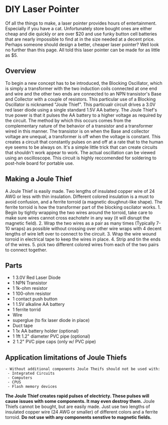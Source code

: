 # DIY Laser Pointer
Of all the things to make, a laser pointer provides hours of entertainment.  Especially if you have a cat.  Unfortunately store bought ones are either cheap and die quickly or are over $20 and use funky button cell batteries that are nearly impossible to find at in the size needed at a decent price.  Perhaps someone should design a better, cheaper laser pointer?  Well look no further than this page. All told this laser pointer can be made for as little as $5.

## Overview
  To begin a new concept has to be introduced, the Blocking Oscillator, which is simply a transformer with the two induction coils connected at one end and wire and the other two ends are connected to an NPN transistor's Base and Collector with a couple of resistors. This particular use of a Blocking Oscillator is nicknamed "Joule Thief". This particualr circuit drives a 3.0V red laser diode using a single standard 1.5V AA battery.  The Joule Thief's true power is that it pulses the AA battery to a higher voltage as required by the circuit. The method by which this occurs comes from the complementary nature of the behavior of a transistor and a transformer wired in this manner.  The transistor is on when the Base and collector voltage are unequal, a transformer is off when the voltage is constant.  This creates a circuit that constantly pulses on and off at a rate that to the human eye seems to be always on.  It's a simple little trick that can create circuits that shouldn't work appear to work.  The actual oscillation can be viewed using an oscilloscope.
  This circuit is highly reccomended for soldering to post-hole board for portable use.

## Making a Joule Thief
  A Joule Thief is easily made.  Two lengths of insulated copper wire of 24 AWG or less with thin insulation.  Different colored insulation is a must to avoid confusion, and a ferrite torroid (a magnetic doughnut-like shape).  The ferrite torroid is how the transformer part of the blocking oscilator works.
    1.  Begin by tightly wrapping the two wires around the torroid, take care to make sure wires cannot cross eachotehr in any way (it will disrupt the magnetic field).
    2.  Wrap the two wires as a pair as many times (Typically 7-10 wraps) as possible without crossing over other wire wraps with 4 decent lengths of wire left over to connect to the circuit.
    3.  Wrap the wire wound torroid in electrical tape to keep the wires in place.
    4. Strip and tin the ends of the wires.
    5. pick two different colored wires from each of the two pairs to connect together.
    
    
## Parts
  - 1 3.0V Red Laser Diode
  - 1 NPN Transistor
  - 1 1k-ohm resistor
  - 1 100-ohm resistor
  - 1 contact push button
  - 1 1.5V alkaline AA battery
  - 1 ferrite torrid 
  - Wire
  - superglue (to fix laser diode in place)
  - Duct tape
  - 1 1x AA battery holder (optional)
  - 1 1ft 1.2" diameter PVC pipe (optional)
  - 2 1.2" PVC pipe caps (only w/ PVC pipe)
  
  
  
  ## Application limitations of Joule Thiefs
    - Without additional components Joule Theifs should not be used with:
     - Integrated Circuits
     - Computers
     - CPUS
     - Flash memory devices
  **The Joule Thief creates rapid pulses of electricty. These pulses will cause issues with some components.  It may even destroy them.**
  Joule Thiefs cannot be bought, but are easily made.  Just use two lengths of insulated copper wire (24 AWG or smaller) of different colors and a ferrite torroid.
  **Do not use with any components senstive to magnetic fields.**
